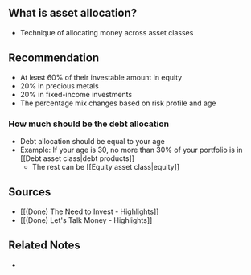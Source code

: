## What is asset allocation?
- Technique of allocating money across asset classes

## Recommendation
- At least 60% of their investable amount in equity
- 20% in precious metals
- 20% in fixed-income investments
- The percentage mix changes based on risk profile and age

### How much should be the debt allocation
- Debt allocation should be equal to your age
- Example: If your age is 30, no more than 30% of your portfolio is in [[Debt asset class|debt products]]
	- The rest can be [[Equity asset class|equity]]

## Sources
- [[(Done) The Need to Invest - Highlights]]
- [[(Done) Let's Talk Money - Highlights]]

## Related Notes
- 